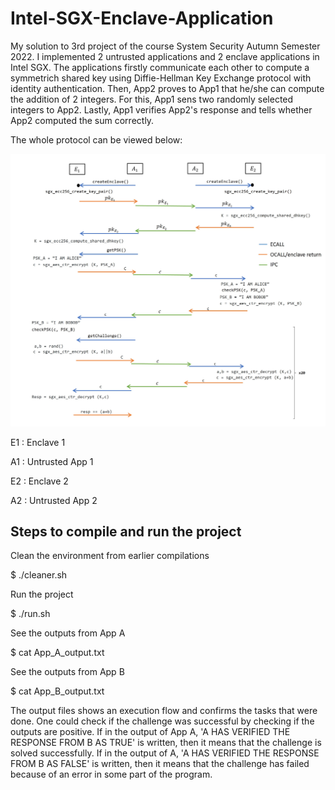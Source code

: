 # Intel-SGX-Enclave-Application

My solution to 3rd project of the course System Security Autumn Semester 2022. I implemented 2
untrusted applications and 2 enclave applications in Intel SGX. The applications firstly communicate each other 
to compute a symmetrich shared key using Diffie-Hellman Key Exchange protocol with identity authentication. Then,
App2 proves to App1 that he/she can compute the addition of 2 integers. For this, App1 sens two
randomly selected integers to App2. Lastly, App1 verifies App2's response and tells whether App2 computed the sum
correctly.

The whole protocol can be viewed below:

![Implemented Protocol](./Protocol.png "This mess just to add 2 numbers?!!")

E1 : Enclave 1

A1 : Untrusted App 1

E2 : Enclave 2

A2 : Untrusted App 2

## Steps to compile and run the project 
Clean the environment from earlier compilations

$ ./cleaner.sh

Run the project

$ ./run.sh

See the outputs from App A

$ cat App_A_output.txt

See the outputs from App B

$ cat App_B_output.txt

The output files shows an execution flow and confirms the tasks that were done.
One could check if the challenge was successful by checking if the outputs are
positive. If in the output of App A, 'A HAS VERIFIED THE RESPONSE FROM B AS TRUE'
is written, then it means that the challenge is solved successfully. If in the
output of A, 'A HAS VERIFIED THE RESPONSE FROM B AS FALSE' is written, then it
means that the challenge has failed because of an error in some part of the
program.
